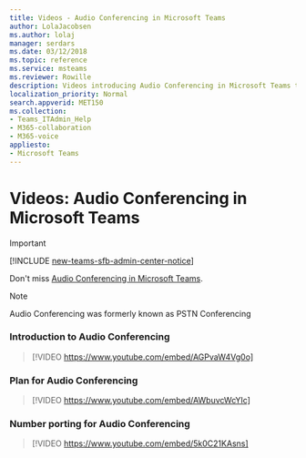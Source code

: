 ```yaml
---
title: Videos - Audio Conferencing in Microsoft Teams
author: LolaJacobsen
ms.author: lolaj
manager: serdars
ms.date: 03/12/2018
ms.topic: reference
ms.service: msteams
ms.reviewer: Rowille
description: Videos introducing Audio Conferencing in Microsoft Teams to the IT admin.
localization_priority: Normal
search.appverid: MET150
ms.collection:  
- Teams_ITAdmin_Help
- M365-collaboration
- M365-voice
appliesto: 
- Microsoft Teams
---
```


Videos: Audio Conferencing in Microsoft Teams
=============================================
> [!IMPORTANT]
> [!INCLUDE [new-teams-sfb-admin-center-notice](includes/new-teams-sfb-admin-center-notice.md)]

Don't miss [Audio Conferencing in Microsoft Teams](audio-conferencing.md).

> [!NOTE]
> Audio Conferencing was formerly known as PSTN Conferencing


### Introduction to Audio Conferencing
> [!VIDEO https://www.youtube.com/embed/AGPvaW4Vg0o]

### Plan for Audio Conferencing
> [!VIDEO https://www.youtube.com/embed/AWbuvcWcYIc]

### Number porting for Audio Conferencing
> [!VIDEO https://www.youtube.com/embed/5k0C21KAsns]